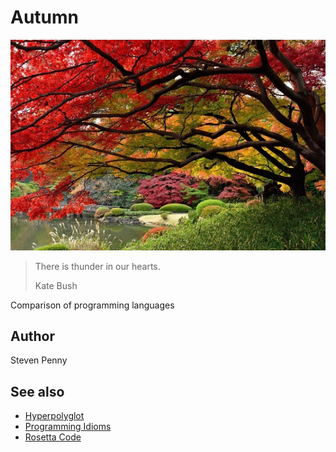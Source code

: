 # Autumn

![hero](docs/image.jpg)

> There is thunder in our hearts.
>
> Kate Bush

Comparison of programming languages

## Author

Steven Penny

## See also

- [Hyperpolyglot](https://hyperpolyglot.org)
- [Programming Idioms](https://www.programming-idioms.org)
- [Rosetta Code](https://rosettacode.org)
